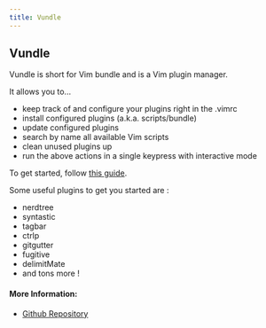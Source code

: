 ```yaml
---
title: Vundle
---
```

## Vundle

Vundle is short for Vim bundle and is a Vim plugin manager.

It allows you to...
- keep track of and configure your plugins right in the .vimrc
- install configured plugins (a.k.a. scripts/bundle)
- update configured plugins
- search by name all available Vim scripts
- clean unused plugins up
- run the above actions in a single keypress with interactive mode

To get started, follow [this guide](https://github.com/VundleVim/Vundle.Vim#quick-start).

Some useful plugins to get you started are :
- nerdtree
- syntastic
- tagbar
- ctrlp
- gitgutter
- fugitive
- delimitMate
- and tons more !


#### More Information:
- [Github Repository](https://github.com/VundleVim/Vundle.Vim)

